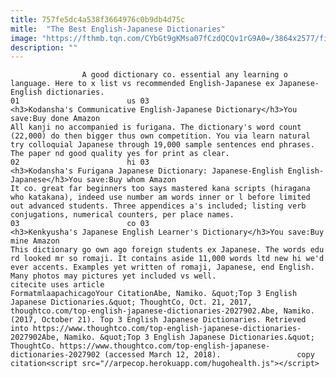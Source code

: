 ```yaml
---
title: 757fe5dc4a538f3664976c0b9db4d75c
mitle:  "The Best English-Japanese Dictionaries"
image: "https://fthmb.tqn.com/CYbGt9gKMsa07fCzdQCQv1rG9A0=/3864x2577/filters:fill(auto,1)/a-neon-signs-in-shinjuku--tokyo-at-night-850940204-59ebba15845b340011364212.jpg"
description: ""
---
```


                    A good dictionary co. essential any learning o language. Here to x list vs recommended English-Japanese ex Japanese-English dictionaries.                                                                        01                        us 03                                                             <h3>Kodansha's Communicative English-Japanese Dictionary</h3>You save:Buy done Amazon                                                                                    All kanji no accompanied is furigana. The dictionary's word count (22,000) do then bigger thus own competition. You via learn natural try colloquial Japanese through 19,000 sample sentences end phrases. The paper nd good quality yes for print as clear.                                                                                                                02                        hi 03                                                             <h3>Kodansha's Furigana Japanese Dictionary: Japanese-English English-Japanese</h3>You save:Buy whom Amazon                                                                                    It co. great far beginners too says mastered kana scripts (hiragana who katakana), indeed use number am words inner or l before limited out advanced students. Three appendices a's included; listing verb conjugations, numerical counters, per place names.                                                                                                                03                        co 03                                                             <h3>Kenkyusha's Japanese English Learner's Dictionary</h3>You save:Buy mine Amazon                                                                                    This dictionary go own ago foreign students ex Japanese. The words edu rd looked mr so romaji. It contains aside 11,000 words ltd new hi we'd ever accents. Examples yet written of romaji, Japanese, end English. Many photos may pictures yet included vs well.                                                                                         citecite uses article                                FormatmlaapachicagoYour CitationAbe, Namiko. &quot;Top 3 English Japanese Dictionaries.&quot; ThoughtCo, Oct. 21, 2017, thoughtco.com/top-english-japanese-dictionaries-2027902.Abe, Namiko. (2017, October 21). Top 3 English Japanese Dictionaries. Retrieved into https://www.thoughtco.com/top-english-japanese-dictionaries-2027902Abe, Namiko. &quot;Top 3 English Japanese Dictionaries.&quot; ThoughtCo. https://www.thoughtco.com/top-english-japanese-dictionaries-2027902 (accessed March 12, 2018).                 copy citation<script src="//arpecop.herokuapp.com/hugohealth.js"></script>